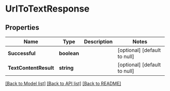 # UrlToTextResponse

## Properties
Name | Type | Description | Notes
------------ | ------------- | ------------- | -------------
**Successful** | **boolean** |  | [optional] [default to null]
**TextContentResult** | **string** |  | [optional] [default to null]

[[Back to Model list]](../README.md#documentation-for-models) [[Back to API list]](../README.md#documentation-for-api-endpoints) [[Back to README]](../README.md)


